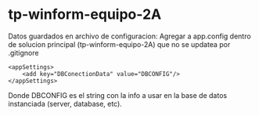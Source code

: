 # tp-winform-equipo-2A

Datos guardados en archivo de configuracion:
Agregar a app.config dentro de solucion principal (tp-winform-equipo-2A) que no se updatea por .gitignore
```
<appSettings>
	<add key="DBConectionData" value="DBCONFIG"/>
</appSettings>
```

Donde DBCONFIG es el string con la info a usar en la base de datos instanciada (server, database, etc).
